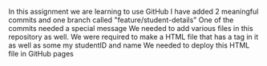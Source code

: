 In this assignment we are learning to use GitHub
I have added 2 meaningful commits and one branch called "feature/student-details"
One of the commits needed a special message
We needed to add various files in this repository as well.
We were required to make a HTML file that has a tag in it as well as some my studentID and name
We needed to deploy this HTML file in GitHub pages
